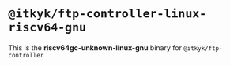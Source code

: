 # `@itkyk/ftp-controller-linux-riscv64-gnu`

This is the **riscv64gc-unknown-linux-gnu** binary for `@itkyk/ftp-controller`
